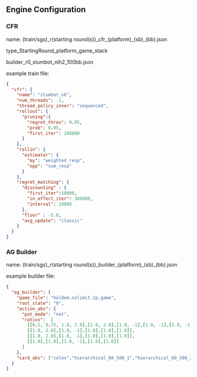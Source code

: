 ## Engine Configuration

### CFR
name: (train/sgs)\_r(starting round(s))\_cfr_(platform)\_(sb)\_(bb).json

type_StartingRound_platform_game_stack

builder_r0_slumbot_nlh2_100bb.json

example train file:

```json
{
  "cfr": {
    "name": "slumbot_v6",
    "num_threads": -1,
    "thread_policy_inner": "sequenced",
    "rollout": {
      "pruning":{
        "regret_thres": 0.95,
        "prob": 0.95,
        "first_iter": 100000
      }
    },
    "rollin": {
      "estimator": {
        "my": "weighted_resp",
        "opp": "sum_resp"
      }
    },
    "regret_matching": {
      "discounting" : {
        "first_iter":10000,
        "in_effect_iter": 300000,
        "interval": 10000
      },
      "floor" : -5.0,
      "avg_update": "classic"
    }
  }
}
```

### AG Builder
name: (train/sgs)\_r(starting round(s))\_builder_(platform)\_(sb)\_(bb).json

example builder file:
```json
{
  "ag_builder": {
    "game_file": "holdem.nolimit.2p.game",
    "root_state": "0",
    "action_abs": {
      "pot_mode": "net",
      "ratios":  [
        [[0.5, 0.75, 1.0, 2.0],[1.0, 2.0],[1.0, -1],[1.0, -1],[1.0, -1]],
        [[1.0, 2.0],[1.0, -1],[1.0],[1.0],[1.0]],
        [[1.0, 2.0],[1.0, -1],[1.0],[1.0],[1.0]],
        [[1.0],[1.0],[1.0, -1],[1.0],[1.0]]
      ]
    },
    "card_abs": ["colex","hierarchical_60_500_1","hierarchical_60_500_2","hierarchical_60_500_3"]
  }
}
```
